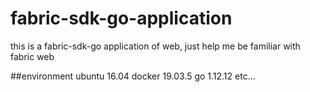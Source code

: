 # fabric-sdk-go-application
this is a fabric-sdk-go application of web, just help me be familiar with fabric web


##environment
ubuntu 16.04
docker 19.03.5
go 1.12.12
etc...
